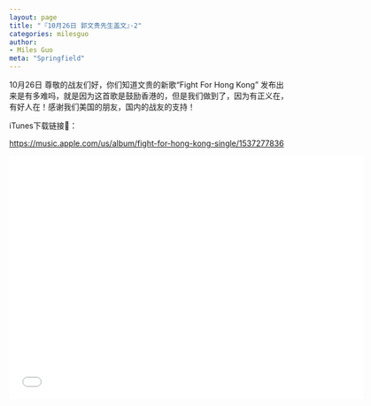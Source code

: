 ```yaml
---
layout: page
title: "『10月26日 郭文贵先生盖文』·2"
categories: milesguo
author:
- Miles Guo
meta: "Springfield"
---
```


10月26日 尊敬的战友们好，你们知道文贵的新歌“Fight For Hong Kong” 发布出来是有多难吗，就是因为这首歌是鼓励香港的，但是我们做到了，因为有正义在，有好人在！感谢我们美国的朋友，国内的战友的支持！

iTunes下载链接🔗：

https://music.apple.com/us/album/fight-for-hong-kong-single/1537277836 

<center>
<iframe width="640" height="440" src="../../../../video/milesguo/2020_10_26_Miles_Guo_Getter_2.MOV" frameborder="0" allow="accelerometer; autoplay; encrypted-media; gyroscope; picture-in-picture" allowfullscreen></iframe>
</center>
